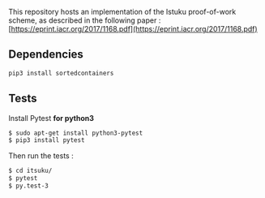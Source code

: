 This repository hosts an implementation of the Istuku proof-of-work scheme, as described in the following paper : [https://eprint.iacr.org/2017/1168.pdf](https://eprint.iacr.org/2017/1168.pdf)

## Dependencies

```bash
pip3 install sortedcontainers
```

## Tests

Install Pytest **for python3**

```bash
$ sudo apt-get install python3-pytest
$ pip3 install pytest
```

Then run the tests :

```bash
$ cd itsuku/
$ pytest
$ py.test-3
```

